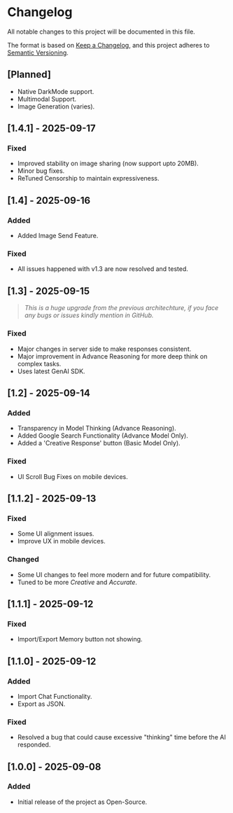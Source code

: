 # Changelog

All notable changes to this project will be documented in this file.

The format is based on [Keep a Changelog](https://keepachangelog.com/en/1.0.0/),
and this project adheres to [Semantic Versioning](https://semver.org/spec/v2.0.0.html).


## [Planned]

- Native DarkMode support.
- Multimodal Support. 
- Image Generation (varies).

## [1.4.1] - 2025-09-17

### Fixed
- Improved stability on image sharing (now support upto 20MB).
- Minor bug fixes.
- ReTuned Censorship to maintain expressiveness.

## [1.4] - 2025-09-16

### Added
- Added Image Send Feature.

### Fixed
- All issues happened with v1.3 are now resolved and tested.

## [1.3] - 2025-09-15

> *This is a huge upgrade from the previous architechture, if you face any bugs or issues kindly mention in GitHub.*

### Fixed
- Major changes in server side to make responses consistent.
- Major improvement in Advance Reasoning for more deep think on complex tasks.
- Uses latest GenAI SDK.


## [1.2] - 2025-09-14

### Added
- Transparency in Model Thinking (Advance Reasoning).
- Added Google Search Functionality (Advance Model Only).
- Added a 'Creative Response' button (Basic Model Only).

### Fixed
- UI Scroll Bug Fixes on mobile devices.


## [1.1.2] - 2025-09-13

### Fixed
- Some UI alignment issues.
- Improve UX in mobile devices.

### Changed
- Some UI changes to feel more modern and for future compatibility.
- Tuned to be more *Creative* and *Accurate*.


## [1.1.1] - 2025-09-12

### Fixed
- Import/Export Memory button not showing.


## [1.1.0] - 2025-09-12

### Added
- Import Chat Functionality.
- Export as JSON.

### Fixed
- Resolved a bug that could cause excessive "thinking" time before the AI responded.


## [1.0.0] - 2025-09-08

### Added
- Initial release of the project as Open-Source.
